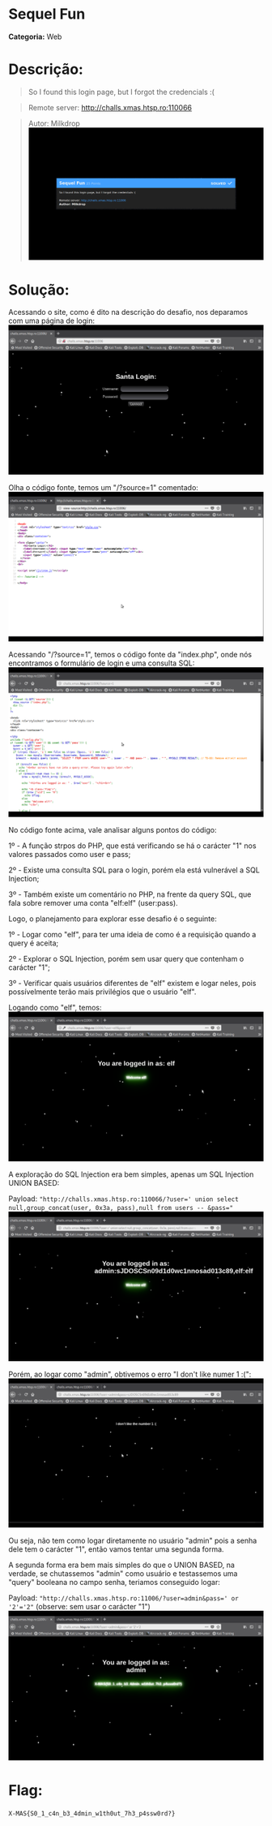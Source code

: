 # Sequel Fun

**Categoria:** Web

# Descrição:
>So I found this login page, but I forgot the credencials :(

>Remote server: http://challs.xmas.htsp.ro:110066

>Autor: Milkdrop
![SequelFun - Chall](sequelfun_inic.png)

# Solução:
Acessando o site, como é dito na descrição do desafio, nos deparamos com uma página de login:
![SequelFun - Página Web](sequel1.png)

Olha o código fonte, temos um "/?source=1" comentado:
![SequelFun - Código Fonte HTML](sequel2.png)

Acessando "/?source=1", temos o código fonte da "index.php", onde nós encontramos o formulário de login e uma consulta SQL:
![SequelFun - Código Fonte PHP](sequel3.png)

No código fonte acima, vale analisar alguns pontos do código:

1º - A função strpos do PHP, que está verificando se há o carácter "1" nos valores passados como user e pass;

2º - Existe uma consulta SQL para o login, porém ela está vulnerável a SQL Injection;

3º - Também existe um comentário no PHP, na frente da query SQL, que fala sobre remover uma conta "elf:elf" (user:pass).


Logo, o planejamento para explorar esse desafio é o seguinte:

1º - Logar como "elf", para ter uma ideia de como é a requisição quando a query é aceita;

2º - Explorar o SQL Injection, porém sem usar query que contenham o carácter "1";

3º - Verificar quais usuários diferentes de "elf" existem e logar neles, pois possívelmente terão mais privilégios que o usuário "elf".

Logando como "elf", temos:
![SequelFun - Usuário "elf"](sequel4.png)

A exploração do SQL Injection era bem simples, apenas um SQL Injection UNION BASED:

Payload: ```"http://challs.xmas.htsp.ro:110066/?user=' union select null,group_concat(user, 0x3a, pass),null from users -- &pass="```
![SequelFun - Exploração do SQL Injection](sequel5.png)

Porém, ao logar como "admin", obtivemos o erro "I don't like numer 1 :(":
![SequelFun - Tentando logar como "admin"](sequel6.png)

Ou seja, não tem como logar diretamente no usuário "admin" pois a senha dele tem o carácter "1", então vamos tentar uma segunda forma.

A segunda forma era bem mais simples do que o UNION BASED, na verdade, se chutassemos "admin" como usuário e testassemos uma "query" booleana no campo senha, teriamos conseguido logar:

Payload: ```"http://challs.xmas.htsp.ro:11006/?user=admin&pass=' or '2'='2"``` (observe: sem usar o carácter "1")
![SequelFun - Usuário "admin"](sequel7.png)

# Flag:
```X-MAS{S0_1_c4n_b3_4dmin_w1th0ut_7h3_p4ssw0rd?}```
